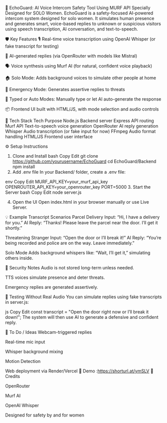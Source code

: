 🔐 EchoGuard: AI Voice Intercom Safety Tool Using MURF API
Specially Designed for SOLO Women.
EchoGuard is a safety-focused AI-powered intercom system designed for solo women. It simulates human presence and generates smart, voice-based replies to unknown or suspicious visitors using speech transcription, AI conversation, and text-to-speech.

🛡️ Key Features
🎙️ Real-time voice transcription using OpenAI Whisper (or fake transcript for testing)

🤖 AI-generated replies (via OpenRouter with models like Mistral)

🗣️ Voice synthesis using Murf AI (for natural, confident voice playback)

🏠 Solo Mode: Adds background voices to simulate other people at home

🚨 Emergency Mode: Generates assertive replies to threats

💬 Typed or Auto Modes: Manually type or let AI auto-generate the response

📦 Frontend UI built with HTML/JS, with mode selection and audio controls

🧠 Tech Stack
Tech	Purpose
Node.js	Backend server
Express	API routing
Murf API	Text-to-speech voice generation
OpenRouter	AI reply generation
Whisper	Audio transcription (or fake input for now)
FFmpeg	Audio format handling
HTML/JS	Frontend user interface

 
⚙️ Setup Instructions
1. Clone and Install
bash
Copy
Edit
git clone https://github.com/yourusername/EchoGuard
cd EchoGuard/Backend
npm install
2. Add .env file
In your Backend/ folder, create a .env file:

env
Copy
Edit
MURF_API_KEY=your_murf_api_key
OPENROUTER_API_KEY=your_openrouter_key
PORT=5000
3. Start the Server
bash
Copy
Edit
node server.js

4. Open the UI
Open index.html in your browser manually or use Live Server.

💡 Example Transcript Scenarios
Parcel Delivery
Input: “Hi, I have a delivery for you.”
AI Reply: “Thanks! Please leave the parcel near the door. I’ll get it shortly.”

Threatening Stranger
Input: “Open the door or I’ll break it!”
AI Reply: “You’re being recorded and police are on the way. Leave immediately.”

Solo Mode
Adds background whispers like: “Wait, I’ll get it,” simulating others inside.

🔐 Security Notes
Audio is not stored long-term unless needed.

TTS voices simulate presence and deter threats.

Emergency replies are generated assertively.

🧪 Testing Without Real Audio
You can simulate replies using fake transcripts in server.js:

js
Copy
Edit
const transcript = "Open the door right now or I’ll break it down!";
The system will then use AI to generate a defensive and confident reply.

📌 To Do / Ideas
Webcam-triggered replies

Real-time mic input

Whisper background mixing

Motion Detection 

Web deployment via Render/Vercel
🔗 Demo :https://shorturl.at/ymSLV
🤝 Credits

OpenRouter

Murf AI

OpenAI Whisper

Designed for safety by and for women 

